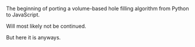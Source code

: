 The beginning of porting a volume-based hole filling algorithm from Python to JavaScript.

Will most likely not be continued.

But here it is anyways.
